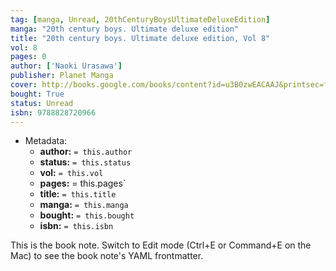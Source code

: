 ```yaml
---
tag: [manga, Unread, 20thCenturyBoysUltimateDeluxeEdition]
manga: "20th century boys. Ultimate deluxe edition"
title: "20th century boys. Ultimate deluxe edition, Vol 8"
vol: 8
pages: 0
author: ['Naoki Urasawa']
publisher: Planet Manga
cover: http://books.google.com/books/content?id=u3B0zwEACAAJ&printsec=frontcover&img=1&zoom=1&source=gbs_api
bought: True
status: Unread
isbn: 9788828720966
---
```


- Metadata:
    - **author:** `= this.author`
    - **status:** `= this.status`
    - **vol:** `= this.vol`
    - **pages:** = this.pages`
    - **title:** `= this.title`
    - **manga:** `= this.manga`
    - **bought:** `= this.bought`
    - **isbn:** `= this.isbn`


This is the book note. Switch to Edit mode (Ctrl+E or Command+E on the Mac) to see the book note's YAML frontmatter.